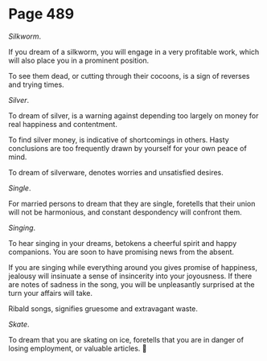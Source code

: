 # Page 489
_Silkworm_.


If you dream of a silkworm, you will engage in a very profitable work,
which will also place you in a prominent position.


To see them dead, or cutting through their cocoons, is a sign
of reverses and trying times.


_Silver_.


To dream of silver, is a warning against depending too largely on money
for real happiness and contentment.


To find silver money, is indicative of shortcomings in others.
Hasty conclusions are too frequently drawn by yourself for your own
peace of mind.


To dream of silverware, denotes worries and unsatisfied desires.


_Single_.


For married persons to dream that they are single, foretells that their union
will not be harmonious, and constant despondency will confront them.


_Singing_.


To hear singing in your dreams, betokens a cheerful spirit
and happy companions. You are soon to have promising news
from the absent.


If you are singing while everything around you gives promise of happiness,
jealousy will insinuate a sense of insincerity into your joyousness.
If there are notes of sadness in the song, you will be unpleasantly
surprised at the turn your affairs will take.


Ribald songs, signifies gruesome and extravagant waste.


_Skate_.


To dream that you are skating on ice, foretells that you
are in danger of losing employment, or valuable articles.
